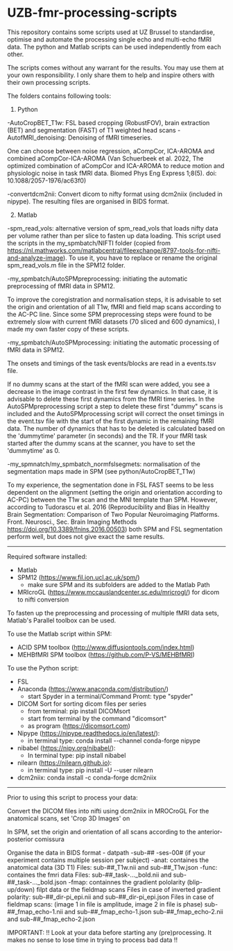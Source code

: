 # UZB-fmr-processing-scripts

This repository contains some scripts used at UZ Brussel to standardise, optimise and automate the processing single echo and multi-echo fMRI data. The python and Matlab scripts can be used independently from each other.

The scripts comes without any warrant for the results. You may use them at your own responsibility. I only share them to help and inspire others with their own processing scripts.

The folders contains following tools:

1. Python

-AutoCropBET_T1w: FSL based cropping (RobustFOV), brain extraction (BET) and segmentation (FAST) of T1 weighted head scans
-AutofMRI_denoising: Denoising of fMRI timeseries. 

One can choose between noise regression, aCompCor, ICA-AROMA and combined aCompCor-ICA-AROMA (Van Schuerbeek et al. 2022, The optimized combination of aCompCor and ICA-AROMA to reduce motion and physiologic noise in task fMRI data. Biomed Phys Eng Express 1;8(5). doi: 10.1088/2057-1976/ac63f0)

-convertdcm2nii: Convert dicom to nifty format using dcm2niix (included in nipype). The resulting files are organised in BIDS format.

2. Matlab

-spm_read_vols: alternative version of spm_read_vols that loads nifty data per volume rather than per slice to fasten up data loading. This script used the scripts in the my_spmbatch/NIFTI folder (copied from https://nl.mathworks.com/matlabcentral/fileexchange/8797-tools-for-nifti-and-analyze-image). To use it, you have to replace or rename the original spm_read_vols.m file in the SPM12 folder.

-my_spmbatch/AutoSPMpreprocessing: initiating the automatic preprocessing of fMRI data in SPM12.

To improve the coregistration and normalisation steps, it is advisable to set the origin and orientation of all T1w, fMRI and field map scans according to the AC-PC line.
Since some SPM preprocessing steps were found to be extremely slow with current fMRI datasets (70 sliced and 600 dynamics), I made my own faster copy of these scripts.

-my_spmbatch/AutoSPMprocessing: initiating the automatic processing of fMRI data in SPM12.

The onsets and timings of the task events/blocks are read in a events.tsv file.

If no dummy scans at the start of the fMRI scan were added, you see a decrease in the image contrast in the first few dynamics. In that case, it is advisable to delete these first dynamics from the fMRI time series. In the AutoSPMpreprocessing script a step to delete these first "dummy" scans is included and the AutoSPMprocessing script will correct the onset timings in the event.tsv file with the start of the first dynamic in the remaining fMRI data. The number of dynamics that has to be deleted is calculated based on the 'dummytime' parameter (in seconds) and the TR. If your fMRI task started after the dummy scans at the scanner, you have to set the 'dummytime' as 0.

-my_spmnatch/my_spmbatch_normfslsegmets: normalisation of the segmentation maps made in SPM (see python/AutoCropBET_T1w)

To my experience, the segmentation done in FSL FAST seems to be less dependent on the alignment (setting the origin and orientation according to AC-PC) between the T1w scan and the MNI template than SPM. However, according to Tudorascu et al. 2016 (Reproducibility and Bias in Healthy Brain Segmentation: Comparison of Two Popular Neuroimaging Platforms. Front. Neurosci., Sec. Brain Imaging Methods https://doi.org/10.3389/fnins.2016.00503) both SPM and FSL segmentation perform well, but does not give exact the same results.

--------------------------------------------------------------------------------------

Required software installed:

- Matlab
- SPM12 (https://www.fil.ion.ucl.ac.uk/spm/)
	- make sure SPM and its subfolders are added to the Matlab Path
- MRIcroGL (https://www.mccauslandcenter.sc.edu/mricrogl/) for dicom to nifti conversion

To fasten up the preprocessing and processing of multiple fMRI data sets, Matlab's Parallel toolbox can be used.

To use the Matlab script within SPM:

- ACID SPM toolbox (http://www.diffusiontools.com/index.html)
- MEHBfMRI SPM toolbox (https://github.com/P-VS/MEHBfMRI)

To use the Python script:

- FSL
- Anaconda (https://www.anaconda.com/distribution/)
	- start Spyder in a terminal/Command Promt: type "spyder"
- DICOM Sort for sorting dicom files per series
	- from terminal: pip install DICOMsort
	- start from terminal by the command "dicomsort"
	- as program (https://dicomsort.com)
- Nipype (https://nipype.readthedocs.io/en/latest/): 
	- in terminal type: conda install --channel conda-forge nipype
- nibabel (https://nipy.org/nibabel/): 
	- In terminal type: pip install nibabel 
- nilearn (https://nilearn.github.io):
	- in terminal type: pip install -U --user nilearn
- dcm2niix: conda install -c conda-forge dcm2niix

--------------------------------------------------------------------------------------

Prior to using this script to process your data:

Convert the DICOM files into nifti using dcm2niix in MROCroGL
For the anatomical scans, set 'Crop 3D Images' on

In SPM, set the origin and orientation of all scans according to the anterior-posterior comissura

Organise the data in BIDS format
    - datpath
        -sub-##
            -ses-00# (if your experiment contains multiple session per subject)
                -anat: containes the anatomical data (3D T1)
                   Files: sub-##_T1w.nii and sub-##_T1w.json
                -func: containes the fmri data
                   Files: sub-##_task-..._bold.nii and sub-##_task-..._bold.json
                -fmap: containnes the gradient pololarity (blip-up/down) filpt data or the fieldmap scans
                   Files in case of inverted gradient polarity: sub-##_dir-pi_epi.nii and sub-##_dir-pi_epi.json
                   Files in case of fieldmap scans: (image 1 in file is amplitude, image 2 in file is phase)
                          sub-##_fmap_echo-1.nii and sub-##_fmap_echo-1.json
                          sub-##_fmap_echo-2.nii and sub-##_fmap_echo-2.json
    
IMPORTANT: !! Look at your data before starting any (pre)processing. It makes no sense to lose time in trying to process bad data !!
